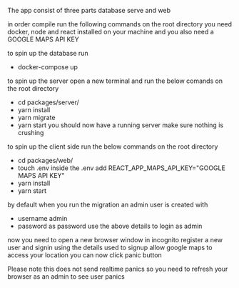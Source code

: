 The app consist of three parts database serve and web

in order compile run the following commands on the root directory
you need docker, node and react installed on your machine and you
also need a GOOGLE MAPS API KEY

to spin up the database run
  - docker-compose up

to spin up the server open a new terminal and run the below comands on the root directory
  - cd packages/server/
  - yarn install
  - yarn migrate
  - yarn start
you should now have a running server make sure nothing is crushing

to spin up the client side run the below commands on the root directory
  - cd packages/web/
  - touch .env
  inside the .env add REACT_APP_MAPS_API_KEY="GOOGLE MAPS API KEY"
  - yarn install
  - yarn start

by default when you run the migration an admin user is created with
  - username admin
  - password as password
use the above details to login as admin

now you need to open a new browser window in incognito
register a new user
and signin using the details used to signup
allow google maps to access your location
you can now click panic button

Please note this does not send realtime panics so you need to refresh your browser as an admin to see user panics

